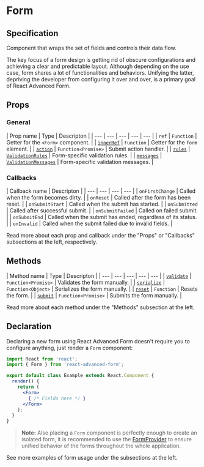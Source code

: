 # Form

## Specification

Component that wraps the set of fields and controls their data flow.

The key focus of a form design is getting rid of obscure configurations and achieving a clear and predictable layout. Although depending on the use case, form shares a lot of functionalities and behaviors. Unifying the latter, depriving the developer from configuring it over and over, is a primary goal of React Advanced Form.

## Props

### General

| Prop name | Type | Descripton |
| --- | --- | --- | --- | --- |
| `ref` | `Function` | Getter for the `<Form>` component. |
| [`innerRef`](props/innerref.md) | `Function` | Getter for the `form` element. |
| [`action`](props/action.md) | `Function<Promise>` | Submit action handler. |
| [`rules`](props/rules.md) | [`ValidationRules`](../../validation/rules.md) | Form-specific validation rules. |
| [`messages`](props/messages.md) | [`ValidationMessages`](../../validation/messages.md) | Form-specific validation messages. |

### Callbacks

| Callback name | Descripton |
| --- | --- | --- | --- |
| `onFirstChange` | Called when the form becomes dirty. |
| `onReset` | Called after the form has been reset. |
| `onSubmitStart` | Called when the submit has started. |
| `onSubmitted` | Called after successful submit. |
| `onSubmitFailed` | Called on failed submit. |
| `onSubmitEnd` | Called when the submit has ended, regardless of its status. |
| `onInvalid` | Called when the submit failed due to invalid fields. |

Read more about each prop and callback under the "Props" or "Callbacks" subsections at the left, respectively.

## Methods

| Method name | Type | Descripton |
| --- | --- | --- | --- | --- |
| [`validate`](methods/validate.md) | `Function<Promise>` | Validates the form manually. |
| [`serialize`](methods/serialize.md) | `Function<Object>` | Serializes the form manually. |
| [`reset`](methods/reset.md) | `Function` | Resets the form. |
| [`submit`](methods/submit.md) | `Function<Promise>` | Submits the form manually. |

Read more about each method under the "Methods" subsection at the left.

## Declaration

Declaring a new form using React Advanced Form doesn't require you to configure anything, just render a `Form` component:

```jsx
import React from 'react';
import { Form } from 'react-advanced-form';

export default class Example extends React.Component {
  render() {
    return (
      <Form>
        { /* Fields here */ }
      </Form>
    );
  }
}
```

> **Note:** Also placing a `Form` component is perfectly enough to create an isolated form, it is recommended to use the [FormProvider](../formprovider.md) to ensure unified behavior of the forms throughout the whole application.

See more examples of form usage under the subsections at the left.


